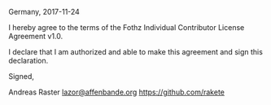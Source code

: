 Germany, 2017-11-24

I hereby agree to the terms of the Fothz Individual Contributor License
Agreement v1.0.

I declare that I am authorized and able to make this agreement and sign this
declaration.

Signed,

Andreas Raster lazor@affenbande.org https://github.com/rakete
